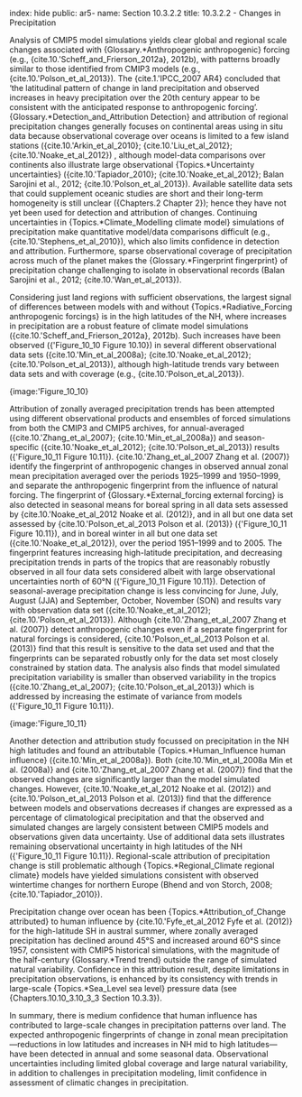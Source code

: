 index: hide
public: ar5-
name: Section 10.3.2.2
title: 10.3.2.2 - Changes in Precipitation

Analysis of CMIP5 model simulations yields clear global and regional scale changes associated with {Glossary.*Anthropogenic anthropogenic} forcing (e.g., {cite.10.'Scheff_and_Frierson_2012a}, 2012b), with patterns broadly similar to those identified from CMIP3 models (e.g., {cite.10.'Polson_et_al_2013}). The {cite.1.'IPCC_2007 AR4} concluded that ‘the latitudinal pattern of change in land precipitation and observed increases in heavy precipitation over the 20th century appear to be consistent with the anticipated response to anthropogenic forcing’. {Glossary.*Detection_and_Attribution Detection} and attribution of regional precipitation changes generally focuses on continental areas using in situ data because observational coverage over oceans is limited to a few island stations ({cite.10.'Arkin_et_al_2010}; {cite.10.'Liu_et_al_2012}; {cite.10.'Noake_et_al_2012}) , although model-data comparisons over continents also illustrate large observational {Topics.*Uncertainty uncertainties} ({cite.10.'Tapiador_2010}; {cite.10.'Noake_et_al_2012}; Balan Sarojini et al., 2012; {cite.10.'Polson_et_al_2013}). Available satellite data sets that could supplement oceanic studies are short and their long-term homogeneity is still unclear ({Chapters.2 Chapter 2}); hence they have not yet been used for detection and attribution of changes. Continuing uncertainties in {Topics.*Climate_Modelling climate model} simulations of precipitation make quantitative model/data comparisons difficult (e.g., {cite.10.'Stephens_et_al_2010}), which also limits confidence in detection and attribution. Furthermore, sparse observational coverage of precipitation across much of the planet makes the {Glossary.*Fingerprint fingerprint} of precipitation change challenging to isolate in observational records (Balan Sarojini et al., 2012; {cite.10.'Wan_et_al_2013}).

Considering just land regions with sufficient observations, the largest signal of differences between models with and without {Topics.*Radiative_Forcing anthropogenic forcings} is in the high latitudes of the NH, where increases in precipitation are a robust feature of climate model simulations ({cite.10.'Scheff_and_Frierson_2012a}, 2012b). Such increases have been observed ({'Figure_10_10 Figure 10.10}) in several different observational data sets ({cite.10.'Min_et_al_2008a}; {cite.10.'Noake_et_al_2012}; {cite.10.'Polson_et_al_2013}), although high-latitude trends vary between data sets and with coverage (e.g., {cite.10.'Polson_et_al_2013}).

{image:'Figure_10_10}

Attribution of zonally averaged precipitation trends has been attempted using different observational products and ensembles of forced simulations from both the CMIP3 and CMIP5 archives, for annual-averaged ({cite.10.'Zhang_et_al_2007}; {cite.10.'Min_et_al_2008a}) and season-specific ({cite.10.'Noake_et_al_2012}; {cite.10.'Polson_et_al_2013}) results ({'Figure_10_11 Figure 10.11}). {cite.10.'Zhang_et_al_2007 Zhang et al. (2007)} identify the fingerprint of anthropogenic changes in observed annual zonal mean precipitation averaged over the periods 1925–1999 and 1950–1999, and separate the anthropogenic fingerprint from the influence of natural forcing. The fingerprint of {Glossary.*External_forcing external forcing} is also detected in seasonal means for boreal spring in all data sets assessed by {cite.10.'Noake_et_al_2012 Noake et al. (2012)}, and in all but one data set assessed by {cite.10.'Polson_et_al_2013 Polson et al. (2013)} ({'Figure_10_11 Figure 10.11}), and in boreal winter in all but one data set ({cite.10.'Noake_et_al_2012}), over the period 1951–1999 and to 2005. The fingerprint features increasing high-latitude precipitation, and decreasing precipitation trends in parts of the tropics that are reasonably robustly observed in all four data sets considered albeit with large observational uncertainties north of 60°N ({'Figure_10_11 Figure 10.11}). Detection of seasonal-average precipitation change is less convincing for June, July, August (JJA) and September, October, November (SON) and results vary with observation data set ({cite.10.'Noake_et_al_2012}; {cite.10.'Polson_et_al_2013}). Although {cite.10.'Zhang_et_al_2007 Zhang et al. (2007)} detect anthropogenic changes even if a separate fingerprint for natural forcings is considered, {cite.10.'Polson_et_al_2013 Polson et al. (2013)} find that this result is sensitive to the data set used and that the fingerprints can be separated robustly only for the data set most closely constrained by station data. The analysis also finds that model simulated precipitation variability is smaller than observed variability in the tropics ({cite.10.'Zhang_et_al_2007}; {cite.10.'Polson_et_al_2013}) which is addressed by increasing the estimate of variance from models ({'Figure_10_11 Figure 10.11}).

{image:'Figure_10_11}

Another detection and attribution study focussed on precipitation in the NH high latitudes and found an attributable {Topics.*Human_Influence human influence} ({cite.10.'Min_et_al_2008a}). Both {cite.10.'Min_et_al_2008a Min et al. (2008a)} and {cite.10.'Zhang_et_al_2007 Zhang et al. (2007)} find that the observed changes are significantly larger than the model simulated changes. However, {cite.10.'Noake_et_al_2012 Noake et al. (2012)} and {cite.10.'Polson_et_al_2013 Polson et al. (2013)} find that the difference between models and observations decreases if changes are expressed as a percentage of climatological precipitation and that the observed and simulated changes are largely consistent between CMIP5 models and observations given data uncertainty. Use of additional data sets illustrates remaining observational uncertainty in high latitudes of the NH ({'Figure_10_11 Figure 10.11}). Regional-scale attribution of precipitation change is still problematic although {Topics.*Regional_Climate regional climate} models have yielded simulations consistent with observed wintertime changes for northern Europe (Bhend and von Storch, 2008; {cite.10.'Tapiador_2010}).

Precipitation change over ocean has been {Topics.*Attribution_of_Change attributed} to human influence by {cite.10.'Fyfe_et_al_2012 Fyfe et al. (2012)} for the high-latitude SH in austral summer, where zonally averaged precipitation has declined around 45°S and increased around 60°S since 1957, consistent with CMIP5 historical simulations, with the magnitude of the half-century {Glossary.*Trend trend} outside the range of simulated natural variability. Confidence in this attribution result, despite limitations in precipitation observations, is enhanced by its consistency with trends in large-scale {Topics.*Sea_Level sea level} pressure data (see {Chapters.10.10_3.10_3_3 Section 10.3.3}).

In summary, there is medium confidence that human influence has contributed to large-scale changes in precipitation patterns over land. The expected anthropogenic fingerprints of change in zonal mean precipitation—reductions in low latitudes and increases in NH mid to high latitudes—have been detected in annual and some seasonal data. Observational uncertainties including limited global coverage and large natural variability, in addition to challenges in precipitation modeling, limit confidence in assessment of climatic changes in precipitation.
